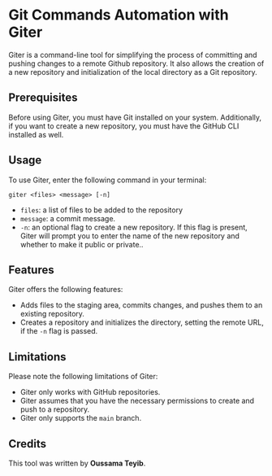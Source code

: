 # Git Commands Automation with Giter

Giter is a command-line tool for simplifying the process of committing and pushing changes to a remote Github repository. It also allows the creation of a new repository and initialization of the local directory as a Git repository.

## Prerequisites
Before using Giter, you must have Git installed on your system. Additionally, if you want to create a new repository, you must have the GitHub CLI installed as well.

## Usage
To use Giter, enter the following command in your terminal:

```
giter <files> <message> [-n]
```

- `files`: a list of files to be added to the repository
- `message`: a commit message.
- `-n`: an optional flag to create a new repository. If this flag is present, Giter will prompt you to enter the name of the new repository and whether to make it public or private..

## Features
Giter offers the following features:
- Adds files to the staging area, commits changes, and pushes them to an existing repository.
- Creates a repository and initializes the directory, setting the remote URL, if the `-n` flag is passed.

## Limitations
Please note the following limitations of Giter:
- Giter only works with GitHub repositories.
- Giter assumes that you have the necessary permissions to create and push to a repository.
- Giter only supports the `main` branch.

## Credits
This tool was written by **Oussama Teyib**.
